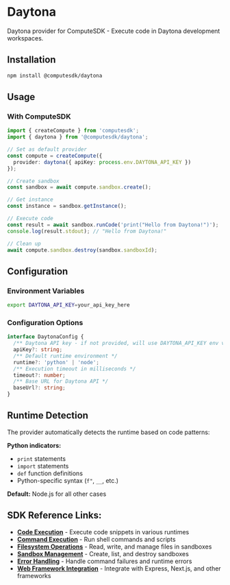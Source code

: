 # Daytona

Daytona provider for ComputeSDK - Execute code in Daytona development workspaces.

## Installation

```bash
npm install @computesdk/daytona
```

## Usage

### With ComputeSDK

```typescript
import { createCompute } from 'computesdk';
import { daytona } from '@computesdk/daytona';

// Set as default provider
const compute = createCompute({ 
  provider: daytona({ apiKey: process.env.DAYTONA_API_KEY }) 
});

// Create sandbox
const sandbox = await compute.sandbox.create();

// Get instance
const instance = sandbox.getInstance();

// Execute code
const result = await sandbox.runCode('print("Hello from Daytona!")');
console.log(result.stdout); // "Hello from Daytona!"

// Clean up
await compute.sandbox.destroy(sandbox.sandboxId);
```

## Configuration

### Environment Variables

```bash
export DAYTONA_API_KEY=your_api_key_here
```

### Configuration Options

```typescript
interface DaytonaConfig {
  /** Daytona API key - if not provided, will use DAYTONA_API_KEY env var */
  apiKey?: string;
  /** Default runtime environment */
  runtime?: 'python' | 'node';
  /** Execution timeout in milliseconds */
  timeout?: number;
  /** Base URL for Daytona API */
  baseUrl?: string;
}
```

## Runtime Detection

The provider automatically detects the runtime based on code patterns:

**Python indicators:**
- `print` statements
- `import` statements  
- `def` function definitions
- Python-specific syntax (`f"`, `__`, etc.)

**Default:** Node.js for all other cases

## SDK Reference Links:

- **[Code Execution](/docs/reference/code-execution)** - Execute code snippets in various runtimes
- **[Command Execution](/docs/reference/code-execution#basic-code-execution)** - Run shell commands and scripts
- **[Filesystem Operations](/docs/reference/filesystem)** - Read, write, and manage files in sandboxes
- **[Sandbox Management](/docs/reference/sandbox-management)** - Create, list, and destroy sandboxes
- **[Error Handling](/docs/reference/api-integration#error-handling)** - Handle command failures and runtime errors
- **[Web Framework Integration](/docs/reference/api-integration#web-framework-integration)** - Integrate with Express, Next.js, and other frameworks
